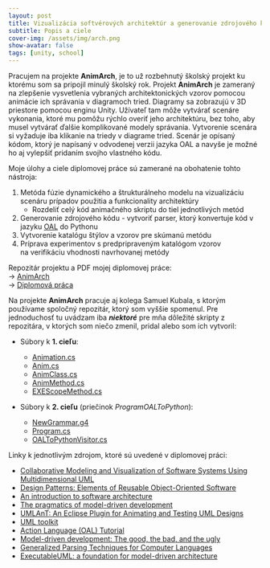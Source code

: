 ```yaml
---
layout: post
title: Vizualizácia softvérových architektúr a generovanie zdrojového kódu
subtitle: Popis a ciele
cover-img: /assets/img/arch.png
show-avatar: false
tags: [unity, school]
---
```

Pracujem na projekte **AnimArch**, je to už rozbehnutý školský projekt ku ktorému som sa pripojil minulý školský rok. Projekt **AnimArch** je zameraný na zlepšenie vysvetlenia vybraných architektonických vzorov pomocou animácie ich správania v diagramoch tried. Diagramy sa zobrazujú v 3D priestore pomocou enginu Unity. Užívateľ tam môže vytvárať scenáre vykonania, ktoré mu pomôžu rýchlo overiť jeho architektúru, bez toho, aby musel vytvárať ďalšie komplikované modely správania. Vytvorenie scenára si vyžaduje iba klikanie na triedy v diagrame tried. Scenár je opísaný kódom, ktorý je napísaný v odvodenej verzii jazyka OAL a navyše je možné ho aj vylepšiť pridaním svojho vlastného kódu.

Moje úlohy a ciele diplomovej práce sú zamerané na obohatenie tohto nástroja:
1. Metóda fúzie dynamického a štrukturálneho modelu na vizualizáciu scenáru prípadov použitia a funkcionality architektúry
    - Rozdeliť celý kód animačného skriptu do tiel jednotlivých metód
3. Generovanie zdrojového kódu - vytvoriť parser, ktorý konvertuje kód v jazyku [OAL](https://xtuml.org/learn/action-language-tutorial/) do Pythonu
4. Vytvorenie katalógu štýlov a vzorov pre skúmanú metódu
5. Príprava experimentov s predpripraveným katalógom vzorov na verifikáciu vhodnosti navrhovanej metódy

Repozitár projektu a PDF mojej diplomovej práce:
<br/> -> [AnimArch](https://github.com/Zuvix/DPAnimArch) 
<br/> -> [Diplomová práca](https://github.com/Zuvix/DPAnimArch/blob/main/Diplomov%C3%A1%20pr%C3%A1ca%20-%20Filip%20Nov%C3%A1k.pdf)

Na projekte **AnimArch** pracuje aj kolega Samuel Kubala, s ktorým používame spoločný repozitár, ktorý som vyššie spomenul. Pre jednoduchosť tu uvádzam iba ***niektoré*** pre mňa dôležité skripty z repozitára, v ktorých som niečo zmenil, pridal alebo som ich vytvoril:
- Súbory k **1. cieľu**:
  - [Animation.cs](https://github.com/Zuvix/DPAnimArch/blob/main/UnityProjectDP/Assets/Scripts/Visualization/Animation/Animation.cs)
  - [Anim.cs](https://github.com/Zuvix/DPAnimArch/blob/main/UnityProjectDP/Assets/Scripts/Visualization/Animation/Anim.cs)
  - [AnimClass.cs](https://github.com/Zuvix/DPAnimArch/blob/main/UnityProjectDP/Assets/Scripts/Visualization/Animation/AnimClass.cs)
  - [AnimMethod.cs](https://github.com/Zuvix/DPAnimArch/blob/main/UnityProjectDP/Assets/Scripts/Visualization/Animation/AnimMethod.cs)
  - [EXEScopeMethod.cs](https://github.com/Zuvix/DPAnimArch/blob/main/UnityProjectDP/Assets/Scripts/AnimationControl/EXEScopeMethod.cs)

- Súbory k **2. cieľu** (priečinok *ProgramOALToPython*):
  - [NewGrammar.g4](https://github.com/Zuvix/DPAnimArch/blob/main/ProgramOALToPython/ConsoleApp1/NewGrammar.g4)
  - [Program.cs](https://github.com/Zuvix/DPAnimArch/blob/main/ProgramOALToPython/ConsoleApp1/ConsoleApp1/Program.cs)
  - [OALToPythonVisitor.cs](https://github.com/Zuvix/DPAnimArch/blob/main/ProgramOALToPython/ConsoleApp1/ConsoleApp1/OALToPythonVisitor.cs)

Linky k jednotlivým zdrojom, ktoré sú uvedené v diplomovej práci:
- [Collaborative Modeling and Visualization of Software Systems Using Multidimensional UML](https://www.researchgate.net/profile/Ivan-Polasek/publication/320832684_Collaborative_Modeling_and_Visualization_of_Software_Systems_Using_Multidimensional_UML/links/5aa8f9a6aca2726f41b1fd7a/Collaborative-Modeling-and-Visualization-of-Software-Systems-Using-Multidimensional-UML.pdf)
- [Design Patterns: Elements of Reusable Object-Oriented Software](https://github.com/TushaarGVS/Design-Patterns-Mentorship/blob/master/Erich%20Gamma%2C%20Richard%20Helm%2C%20Ralph%20Johnson%2C%20John%20M.%20Vlissides-Design%20Patterns_%20Elements%20of%20Reusable%20Object-Oriented%20Software%20%20-Addison-Wesley%20Professional%20(1994).pdf)
- [An introduction to software architecture](https://userweb.cs.txstate.edu/~rp31/papers/intro_softarch.pdf)
- [The pragmatics of model-driven development](http://staffwww.dcs.shef.ac.uk/people/A.Simons/remodel/papers/SelicPragmatics.pdf)
- [UMLAnT: An Eclipse Plugin for Animating and Testing UML Designs](https://www.researchgate.net/profile/Michael-Hamilton-5/publication/221107957_UMLAnT_an_Eclipse_plugin_for_animating_and_testing_UML_designs/links/591a33caaca2722d7cfe80d5/UMLAnT-an-Eclipse-plugin-for-animating-and-testing-UML-designs.pdf)
- [UML toolkit](http://213.230.96.51:8090/files/ebooks/Ilmiy-texnologik%20kitoblar/Eriksson%20H.-E.,%20Penker%20M.,%20Lyons%20B.%20-%20UML%202%20Toolkit(2003)(511).pdf)
- [Action Language (OAL) Tutorial](https://xtuml.org/learn/action-language-tutorial/)
- [Model-driven development: The good, the bad, and the ugly](https://citeseerx.ist.psu.edu/viewdoc/download?doi=10.1.1.84.5746&rep=rep1&type=pdf)
- [Generalized Parsing Techniques for Computer Languages](http://citeseerx.ist.psu.edu/viewdoc/download?doi=10.1.1.89.5020&rep=rep1&type=pdf)
- [ExecutableUML: a foundation for model-driven architecture](http://ptgmedia.pearsoncmg.com/images/0201748045/samplechapter/mellorch01.pdf)
